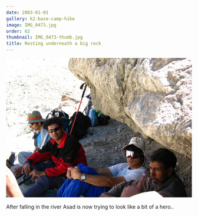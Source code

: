 ```yaml
---
date: 2003-01-01
gallery: k2-base-camp-hike
image: IMG_0473.jpg
order: 62
thumbnail: IMG_0473-thumb.jpg
title: Resting underneath a big rock
---
```


![Resting underneath a big rock](./IMG_0473.jpg)

After falling in the river Asad is now trying to look like a bit of a hero..